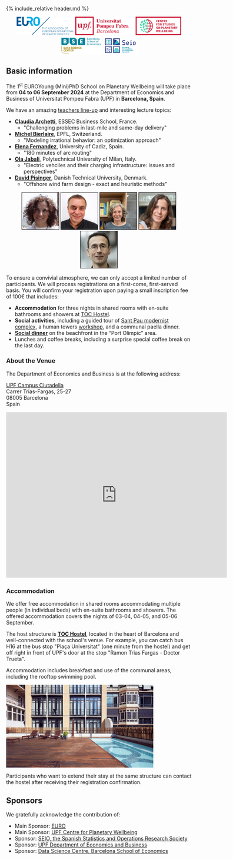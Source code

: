 {% include_relative header.md %}

<p align="center">
    <img style="display: inline;" height="50" src="img/euro.png">
    <img style="display: inline;" height="50" src="img/pw.png">
    <img style="display: inline;" height="50" src="img/bse-data-science-center.jpg">
    <img style="display: inline;" height="50" src="img/seio.png">
</p>

## Basic information

The 1<sup>st</sup> EUROYoung (Mini)PhD School on Planetary Wellbeing will take place from **04 to 06 September 2024** at the Department of Economics and Business of Universitat Pompeu Fabra (UPF) in **Barcelona, Spain**.

We have an amazing [teachers line-up](./teachers) and interesting lecture topics:

* [**Claudia Archetti**](https://faculty.essec.edu/en/cv/archetti-claudia/), ESSEC Business School, France.
    * "Challenging problems in last-mile and same-day delivery"
* [**Michel Bierlaire**](https://en.wikipedia.org/wiki/Michel_Bierlaire), EPFL, Switzerland.
    * "Modeling irrational behavior: an optimization approach"
* [**Elena Fernandez**](https://en.wikipedia.org/wiki/Elena_Fern%C3%A1ndez), University of Cadiz, Spain.
    * "180 minutes of arc routing"
* [**Ola Jabali**](https://www.deib.polimi.it/eng/people/details/1135640), Polytechnical University of Milan, Italy.
    * "Electric vehciles and their charging infrastructure: issues and perspectives"
* [**David Pisinger**](https://orbit.dtu.dk/en/persons/david-pisinger), Danish Technical University, Denmark.
    * "Offshore wind farm design - exact and heuristic methods"

<p align="center">
    <img style="display: inline; border: 1px solid black;" width="100" src="img/archetti_tiny.jpg">
    <img style="display: inline; border: 1px solid black;" width="100" src="img/bierlaire_tiny.jpg">
    <img style="display: inline; border: 1px solid black;" width="100" src="img/fernandez_tiny.jpg">
    <img style="display: inline; border: 1px solid black;" width="100" src="img/jabali_tiny.jpg">
    <img style="display: inline; border: 1px solid black;" width="100" src="img/pisinger_tiny.png">
</p>

To ensure a convivial atmosphere, we can only accept a limited number of participants.
We will process registrations on a first-come, first-served basis.
You will confirm your registration upon paying a small inscription fee of 100€ that includes:

* **Accommodation** for three nights in shared rooms with en-suite bathrooms and showers at [TOC Hostel](https://tochostels.com/destinations/barcelona/).
* **Social activities**, including a guided tour of [Sant Pau modernist complex](https://santpaubarcelona.org/en/), a human towers [workshop](https://www.trempats.cat/media/), and a communal paella dinner.
* [**Social dinner**](https://www.somosesencia.es/en/essences/agua) on the beachfront in the &ldquo;Port Olimpic&rdquo; area.
* Lunches and coffee breaks, including a surprise special coffee break on the last day.

### About the Venue

The Department of Economics and Business is at the following address:

[UPF Campus Ciutadella](https://www.upf.edu/web/campus/campus-ciutadella)<br/>
Carrer Trias-Fargas, 25-27<br/>
08005 Barcelona<br/>
Spain

<p align="center">
<iframe src="https://www.google.com/maps/d/embed?mid=1wdCbNGwNvUj_Kvnly3ZI42vbJS93jSk&ehbc=2E312F" width="600" height="450" style="border:0;" allowfullscreen ></iframe>
</p>

### Accommodation

We offer free accommodation in shared rooms accommodating multiple people (in individual beds) with en-suite bathrooms and showers.
The offered accommodation covers the nights of 03-04, 04-05, and 05-06 September.

The host structure is [**TOC Hostel**](https://tochostels.com/destinations/barcelona/), located in the heart of Barcelona and well-connected with the school's venue.
For example, you can catch bus H16 at the bus stop "Plaça Universitat" (one minute from the hostel) and get off right in front of UPF's door at the stop "Ramon Trias Fargas - Doctor Trueta".

Accommodation includes breakfast and use of the communal areas, including the rooftop swimming pool.

<img align="center" width="400" src="img/toc_hostel.jpg"/>

Participants who want to extend their stay at the same structure can contact the hostel after receiving their registration confirmation.

## Sponsors

We gratefully acknowledge the contribution of:

* Main Sponsor: [EURO](https://euro-online.org/)
* Main Sponsor: [UPF Centre for Planetary Wellbeing](https://www.upf.edu/web/wellbeing)
* Sponsor: [SEIO, the Spanish Statistics and Operations Research Society](https://www.seio.es/)
* Sponsor: [UPF Department of Economics and Business](https://www.upf.edu/web/econ/)
* Sponsor: [Data Science Centre, Barcelona School of Economics](https://datascience.bse.eu/)